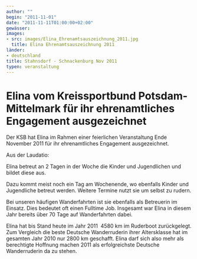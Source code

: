 ```yaml
---
author: ""
begin: "2011-11-01"
date: "2011-11-11T01:00:00+02:00"
gewässer:
images:
- src: images/Elina_Ehrenamtsauszeichnung_2011.jpg
  title: Elina Ehrenamtsauszeichnung 2011
länder: 
- deutschland
title: Stahnsdorf - Schnackenburg Nov 2011
typen: veranstaltung
---
```



# Elina vom Kreissportbund Potsdam- Mittelmark für ihr ehrenamtliches Engagement ausgezeichnet


Der KSB hat Elina im Rahmen einer feierlichen Veranstaltung Ende November 2011 für ihr ehrenamtliches Engagement ausgezeichnet.

Aus der Laudatio:

Elina betreut an 2 Tagen in der Woche die Kinder und Jugendlichen und bildet diese aus.

Dazu kommt meist noch ein Tag am Wochenende, wo ebenfalls Kinder und Jugendliche betreut werden. Weitere Termine nutzt sie um selbst zu rudern.

Bei unseren häufigen Wanderfahrten ist sie ebenfalls als Betreuerin im Einsatz. Dies bedeutet oft einen Fulltime Job. Insgesamt war Elina in diesem Jahr bereits über 70 Tage auf Wanderfahrten dabei.

Elina hat bis Stand heute im Jahr 2011  4580 km im Ruderboot zurückgelegt. Zum Vergleich die beste Deutsche Wanderruderin ihrer Altersklasse hat im gesamten Jahr 2010 nur 2800 km geschafft. Elina darf sich also mehr als berechtigte Hoffnung machen 2011 als erfolgreichste Deutsche Wanderruderin da zu stehen.
